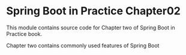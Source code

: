# Spring Boot in Practice Chapter02

This module contains source code for Chapter two of Spring Boot in Practice book. 

Chapter two contains commonly used features of Spring Boot 
